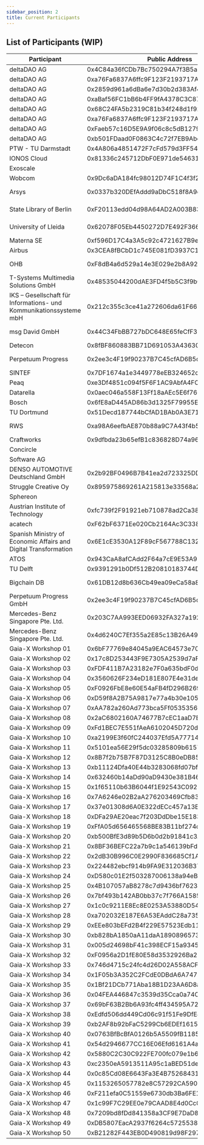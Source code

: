```yaml
---
sidebar_position: 2
title: Current Participants
---
```



## List of Participants (WIP)

| Participant                         | Public Address                             | Status        | Gaia-X Participant Self-Description                                  |
| ----------------------------------- | ------------------------------------------ | ------------- | -------------------------------------------------------------------- |
| deltaDAO AG                         | 0x4C84a36fCDb7Bc750294A7f3B5ad5CA8F74C4A52 | Federator     | https://delta-dao.com/.well-known/participantdeltadao.json           |
| deltaDAO AG                         | 0xa76Fa6837A6ffc9F123F2193717A5965c68B0cbA | Federator     | https://delta-dao.com/.well-known/participantdeltadao.json           |
| deltaDAO AG                         | 0x2859d961a6dBa6e7d30b2d383Af468edb4E7F4f6 | Federator     | https://delta-dao.com/.well-known/participantdeltadao.json           |
| deltaDAO AG                         | 0xaBaf56FC1bB6b4FF9fA4378C3C8723d2B2444324 | Federator     | https://delta-dao.com/.well-known/participantdeltadao.json           |
| deltaDAO AG                         | 0x68C24FA5b2319C81b34f248d1f928601D2E5246B | Federator     | https://delta-dao.com/.well-known/participantdeltadao.json           |
| deltaDAO AG                         | 0xa76Fa6837A6ffc9F123F2193717A5965c68B0cbA | Federator     | https://delta-dao.com/.well-known/participantdeltadao.json           |
| deltaDAO AG                         | 0xFaeb57c16D5E9A9f06c8c5dB12796f5a432Eb7d6 | Federator     | https://delta-dao.com/.well-known/participantdeltadao.json           |
| deltaDAO AG                         | 0xb501FDaad0F0863C4c72f7EB9Abc23965DCa973d | Federator     | https://delta-dao.com/.well-known/participantdeltadao.json           |
| PTW - TU Darmstadt                  | 0x4A806a4851472F7cFd579d3FF5465F03c3c2B5d4 | Federator     | https://ptw.tu-darmstadt.euprogigant.io/sd/participant.json          |
| IONOS Cloud                         | 0x81336c245712DbF0E971de5463173bCaA9826d84 | Federator     | https://delta-dao.com/.well-known/participantIONOS.json              |
| Exoscale                            |                                            | Federator     | https://a1.digital.euprogigant.io/sd/participant.json                |
| Wobcom                              | 0x9Dc6aDA184fc98012D74F1C4f3f223183A4745D4 | Federator     | https://delta-dao.com/.well-known/participantWobcom.json             |
| Arsys                               | 0x0337b320DEfAddd9aDbC518f8A9cee30b606d15b | Federator     | https://arlabdevelopments.com/.well-known/ArsysParticipant.json      |
| State Library of Berlin             | 0xF20113edd04d98A64AD2A003B836677E1c9aACAD | Federator     | https://delta-dao.com/.well-known/participantStateLibraryBerlin.json |
| University of Lleida                | 0x62078F05Eb4450272D7E492F3660835826906822 | Federator     | https://delta-dao.com/.well-known/participantUniversitydeLleida.json |
| Materna SE                          | 0xf596D17C4a3A5c92c4721627B9e5E5064651BF46 | Participant   | https://delta-dao.com/.well-known/participantMaterna.json            |
| Airbus                              | 0x3CEA8fBCbD1c745E081fD3937C18eE0b6Cc3f1b1 | Participant   | https://delta-dao.com/.well-known/participantAirbus.json             |
| OHB                                 | 0xF8dB4a6d529a14e3E029e2b8A9279f408909Fa20 | Participant   | https://delta-dao.com/.well-known/participantOHBdigital.json         |
| T-Systems Multimedia Solutions GmbH | 0x48535044200dAE3FD4f5b5C3f9b077fa5c230Ef3 | Participant   | https://delta-dao.com/.well-known/participantTsystemsMMS.json        |
| IKS – Gesellschaft für Informations- und Kommunikationssysteme mbH | 0x212c355c3ce41a272606da61F661dDd2b7F8a4B1 | Participant   | https://delta-dao.com/.well-known/participantIKS.json |
| msg David GmbH                      | 0x44C34FbBB727bDC648E65feCfF3FB9D4c85f1fe4 | Participant   | https://delta-dao.com/.well-known/participantMsgDavid.json           |
| Detecon                             | 0x8fBF860883BB71D691053A4363030Dc1c65f7017 | Participant   | https://delta-dao.com/.well-known/participantDetecon.json            |
| Perpetuum Progress                  | 0x2ee3c4F19f90237B7C45cfAD6B5dC4b5840563Ec | Participant   | https://delta-dao.com/.well-known/participantPerpetuumProgress.json  |
| SINTEF                              | 0x7DF1674a1e3449778eEB324652d3FF3Cb5046753 | Participant   |                                                                      |
| Peaq                                | 0xe3Df4851c094f5F6F1AC9AbfA4FC2075276195Ec | Participant   | https://delta-dao.com/.well-known/participantPeaq.json               |
| Datarella                           | 0x0aec046a558F13Ff18aAEc5E6f76084185358cdf | Participant   | https://delta-dao.com/.well-known/participantDatarella.json          |
| Bosch                               | 0x6fE8aD445AD86b3d1325F79955Ef28d6e9cb2258 | Participant   | https://delta-dao.com/.well-known/participantBosch.json              |
| TU Dortmund                         | 0x51Decd187744bCfAD1BAb0A3E71dD68fAC0ba478 | Participant   |                                                                      |
| RWS                                 | 0xa98A6eefbAE870b88a9C7A43f4b50066A01c93b6 | Participant   | https://delta-dao.com/.well-known/participantRijkswaterstaat.json    |
| Craftworks                          | 0x9dfbda23b65efB1c836828D74a96eB8528A60f3C | Participant   |https://craftworks.euprogigant.io/sd/participant.json                 |
| Concircle                           |                                            | Participant   |                                                                      |
| Software AG                         |                                            | Participant   |                                                                      |
| DENSO AUTOMOTIVE Deutschland GmbH   | 0x2b92BF0496B7B41ea2d723325DDE96651795c784 | Participant   |                                                                      |
| Struggle Creative Oy                | 0x895975869261A215813e33568a295F94A3F301ed | Participant   | https://delta-dao.com/.well-known/participantStruggle.json           |
| Sphereon                            |                                            | Participant   |                                                                      |
| Austrian Institute of Technology    | 0xfc739f2F91921eb710878ad2Ca38C147a784C96f | Participant   | https://delta-dao.com/.well-known/participantait.json                                                                     |
| acatech                             | 0xF62bF6371Ee020Cb2164Ac3C338514DBbb93A0D4 | Participant   | https://delta-dao.com/.well-known/participantAcatech.json            |
| Spanish Ministry of Economic Affairs and Digital Transformation| 0x6E1cE3530A12F89cF567788C132454E5dC7D3cCE |Participant| https://delta-dao.com/.well-known/participantspanishministryofeconomicaffairs.json.json               |
| ATOS                                | 0x943CaA8afCAdd2F64a7cE9E53A91d5ea0BEb40c1 | Participant   | https://delta-dao.com/.well-known/participantATOS.json               |
| TU Delft                            | 0x9391291b0Df512B20810183744De8272774b6655 | Participant   | https://delta-dao.com/.well-known/participantTUDelft.json               |
| Bigchain DB                         | 0x61DB12d8b636Cb49ea09eCa58a893dA9480E1F33 | Participant   | https://delta-dao.com/.well-known/participantBigchainDB.json         |
| Perpetuum Progress GmbH             | 0x2ee3c4F19f90237B7C45cfAD6B5dC4b5840563Ec | Participant   | https://delta-dao.com/.well-known/participantPerpetuumProgress.json  |
| Mercedes-Benz Singapore Pte. Ltd. | 0x203C7AA993EED06932FA327a192de9A8370b5Ab4 | Participant   | https://www.delta-dao.com/.well-known/participantMercedesBenzLtd.json  |
| Mercedes-Benz Singapore Pte. Ltd. | 0x4d6240C7Ef355a2E85c13B26A49A35908ce853E5 | Participant   | https://www.delta-dao.com/.well-known/participantMercedesBenzLtd.json  |
| Gaia-X Workshop 01 | 0x6bF77769e84045a9EAC64573e70a5562457C52ad | Participant   | https://www.delta-dao.com/.well-known/01.json  |
| Gaia-X Workshop 02 | 0x17c8D253443F9E7305A2539d7aF177B21aAD3355 | Participant   | https://www.delta-dao.com/.well-known/02.json  |
| Gaia-X Workshop 03 | 0xFDF411B7A23182e7F0a635bdF0d25f0fCb2aAf74 | Participant   | https://www.delta-dao.com/.well-known/03.json  |
| Gaia-X Workshop 04 | 0x3560626F234eD181E807E4e31ded56D9aca1ac58 | Participant   | https://www.delta-dao.com/.well-known/04.json  |
| Gaia-X Workshop 05 | 0xF0926FbE8e60E54aFB4fD296B2698230ab32799b | Participant   | https://www.delta-dao.com/.well-known/05.json  |
| Gaia-X Workshop 06 | 0xD59f8A2B75A9817e77a4b30e105C85F908142D38 | Participant   | https://www.delta-dao.com/.well-known/06.json  |
| Gaia-X Workshop 07 | 0xAA782a260Ad773bca5Ff0535356CB0F7B94Cd254 | Participant   | https://www.delta-dao.com/.well-known/07.json  |
| Gaia-X Workshop 08 | 0x2aC6802160A74677B7cEC1aaD7E41Ec968D57896 | Participant   | https://www.delta-dao.com/.well-known/08.json  |
| Gaia-X Workshop 09 | 0xFd1BEC7E551fAeA6102045D720dD693c4e9C8E06 | Participant   | https://www.delta-dao.com/.well-known/09.json  |
| Gaia-X Workshop 10 | 0xa2199E3f60fC244037Efd5A77714CC05F604F855 | Participant   | https://www.delta-dao.com/.well-known/10.json  |
| Gaia-X Workshop 11 | 0x5101ea56E29f5dc03285809b6157f0588ff255D0 | Participant   | https://www.delta-dao.com/.well-known/11.json  |
| Gaia-X Workshop 12 | 0x8B7f2b75B7F87D3125C8B0eDB85639B441BBcE21 | Participant   | https://www.delta-dao.com/.well-known/12.json  |
| Gaia-X Workshop 13 | 0xb11124Dfa40E44b3283068fd07bf6FdE60caf06A | Participant   | https://www.delta-dao.com/.well-known/13.json  |
| Gaia-X Workshop 14 | 0x632460b14aDd90aD9430e381B4662779cC1ab7a6 | Participant   | https://www.delta-dao.com/.well-known/14.json  |
| Gaia-X Workshop 15 | 0x1f65110b63B6044f1E92543C09231842131798C7 | Participant   | https://www.delta-dao.com/.well-known/15.json  |
| Gaia-X Workshop 16 | 0x7A6246e02B2aA276203469Cfb839a2666520D8b5 | Participant   | https://www.delta-dao.com/.well-known/16.json  |
| Gaia-X Workshop 17 | 0x37e01308d6A0E322dECc457a13E0B2b2086D84B1 | Participant   | https://www.delta-dao.com/.well-known/17.json  |
| Gaia-X Workshop 18 | 0xDFa29AE20eac7f203DdDbe15E1830985e99143B8 | Participant   | https://www.delta-dao.com/.well-known/18.json  |
| Gaia-X Workshop 19 | 0xFfA05d656465568BE83B11bf274c5458AC8401AC | Participant   | https://www.delta-dao.com/.well-known/19.json  |
| Gaia-X Workshop 20 | 0xb500BfE3d89b5D6b0d2b91841c3A3aD568Cb0FdC | Participant   | https://www.delta-dao.com/.well-known/20.json  |
| Gaia-X Workshop 21 | 0x8BF36BEFC22a7b9c1a546139bFd4ae8420bcFf0e | Participant   | https://www.delta-dao.com/.well-known/21.json  |
| Gaia-X Workshop 22 | 0x2dB30B996C0E2990F836685Cf1A2939b3299f8e5 | Participant   | https://www.delta-dao.com/.well-known/22.json  |
| Gaia-X Workshop 23 | 0x224482ebcf914b9FA9E312036B377e26B676E534 | Participant   | https://www.delta-dao.com/.well-known/23.json  |
| Gaia-X Workshop 24 | 0xD580c01E2f503287006138a94eBBc537Fe7eBD25 | Participant   | https://www.delta-dao.com/.well-known/24.json  |
| Gaia-X Workshop 25 | 0x4B107057aB8278c7d9436bf76230d16e5F7BaD16 | Participant   | https://www.delta-dao.com/.well-known/25.json  |
| Gaia-X Workshop 26 | 0x7bf493b142AB0bb37c7f766A1585245901891685 | Participant   | https://www.delta-dao.com/.well-known/26.json  |
| Gaia-X Workshop 27 | 0x1c0c9211E8Ec8E0253A53880D5481e4580B62125 | Participant   | https://www.delta-dao.com/.well-known/27.json  |
| Gaia-X Workshop 28 | 0xa702032E187E6A53EAddC28a735B414220712689 | Participant   | https://www.delta-dao.com/.well-known/28.json  |
| Gaia-X Workshop 29 | 0xEEe803bEFd2B4f229E57523Edb11CDE38DD1a23E | Participant   | https://www.delta-dao.com/.well-known/29.json  |
| Gaia-X Workshop 30 | 0xb828bA1850aA11daA1890896573Aa6008221A671 | Participant   | https://www.delta-dao.com/.well-known/30.json  |
| Gaia-X Workshop 31 | 0x005d24698bF41c398ECF15a93455621932a6e19F | Participant   | https://www.delta-dao.com/.well-known/31.json  |
| Gaia-X Workshop 32 | 0xF0956a2D1fE80E58d3532926Ba232317D6E12007 | Participant   | https://www.delta-dao.com/.well-known/32.json  |
| Gaia-X Workshop 33 | 0x746d4715c24fc4d26D02A558ACF98dC717C68E1e | Participant   | https://www.delta-dao.com/.well-known/33.json  |
| Gaia-X Workshop 34 | 0x1F05b3A352C2FCdE0DBdA6A74717Dc79C09c4765 | Participant   | https://www.delta-dao.com/.well-known/34.json  |
| Gaia-X Workshop 35 | 0x1Bf21DCb771Aba18B1D23AA6D8a619C1AB1811a4 | Participant   | https://www.delta-dao.com/.well-known/35.json  |
| Gaia-X Workshop 36 | 0x04FEA446847c3539d35Cca0a74Cb82Da811BAfc3 | Participant   | https://www.delta-dao.com/.well-known/36.json  |
| Gaia-X Workshop 37 | 0x69bF63B2Bb6A93fc4ff434595A72a4ED313E5698 | Participant   | https://www.delta-dao.com/.well-known/37.json  |
| Gaia-X Workshop 38 | 0xEdfd506dd449Cd06c91f51Fe9DfE4e3E57B2F8f5 | Participant   | https://www.delta-dao.com/.well-known/38.json  |
| Gaia-X Workshop 39 | 0xb2AF8b92bFaC5299Cb6EDEf16150BFD1d4d26a93 | Participant   | https://www.delta-dao.com/.well-known/39.json  |
| Gaia-X Workshop 40 | 0x0763BfBcBfA0126b5A5509fB1185b7b6476BdAd8 | Participant   | https://www.delta-dao.com/.well-known/40.json  |
| Gaia-X Workshop 41 | 0x54d2946677CC16E06Efd6161A4abFA17fc98Afc3 | Participant   | https://www.delta-dao.com/.well-known/41.json  |
| Gaia-X Workshop 42 | 0x5880C2C30C922FE700fc079e1b6BBa7e9E7DE577 | Participant   | https://www.delta-dao.com/.well-known/42.json  |
| Gaia-X Workshop 43 | 0xc2350eA5913511A95c1aBED51de377A0b92846Be | Participant   | https://www.delta-dao.com/.well-known/43.json  |
| Gaia-X Workshop 44 | 0x0c85Cd08E6643Fa3E4B75268431d19CcFC99C916 | Participant   | https://www.delta-dao.com/.well-known/44.json  |
| Gaia-X Workshop 45 | 0x1153265057782e8C57292CA590E50acC36037204 | Participant   | https://www.delta-dao.com/.well-known/45.json  |
| Gaia-X Workshop 46 | 0xF211efa0C51559e6730db3Ba6FE1f1D46A68BE14 | Participant   | https://www.delta-dao.com/.well-known/46.json  |
| Gaia-X Workshop 47 | 0x1c99F7C29EE0e79CAAD8E4d0Cc0b95D5Ece62294 | Participant   | https://www.delta-dao.com/.well-known/47.json  |
| Gaia-X Workshop 48 | 0x7209bd8fDd841358a3CF9E7DaD8D9dCe2E4BbBB8 | Participant   | https://www.delta-dao.com/.well-known/48.json  |
| Gaia-X Workshop 49 | 0xDB5807EacA2937f6264c5725538f8Ec357b4d3b2 | Participant   | https://www.delta-dao.com/.well-known/49.json  |
| Gaia-X Workshop 50 | 0xB21282F443EB0D490819d98F2976758af5C979B3 | Participant   | https://www.delta-dao.com/.well-known/50.json  |